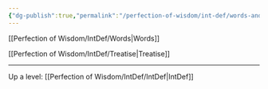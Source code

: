 ```yaml
---
{"dg-publish":true,"permalink":"/perfection-of-wisdom/int-def/words-and-treatises/"}
---
```


[[Perfection of Wisdom/IntDef/Words\|Words]]

[[Perfection of Wisdom/IntDef/Treatise\|Treatise]]

---
Up a level: [[Perfection of Wisdom/IntDef/IntDef\|IntDef]]